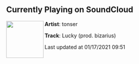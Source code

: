 ## Currently Playing on SoundCloud

[<img align="left" width="100" src="https://i1.sndcdn.com/artworks-KrbxkGYvMR1vjVz3-CWudDg-t50x50.jpg">](https://soundcloud.com/tonserrr/lucky)

**Artist**: tonser 

**Track**: Lucky (prod. bizarius)

Last updated at 01/17/2021 09:51
